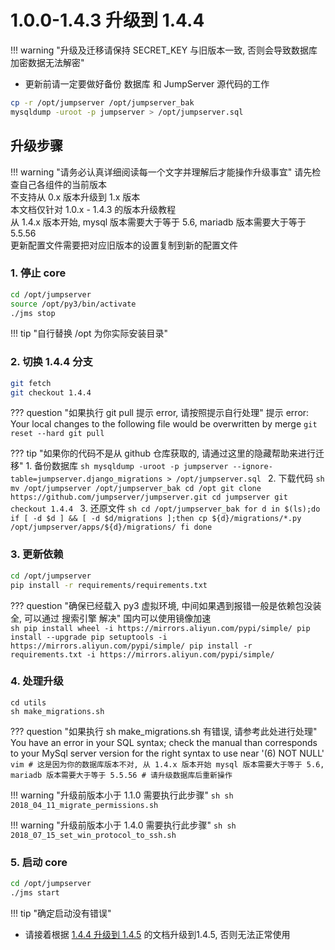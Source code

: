 # 1.0.0-1.4.3 升级到 1.4.4

!!! warning "升级及迁移请保持 SECRET_KEY 与旧版本一致, 否则会导致数据库加密数据无法解密"

- 更新前请一定要做好备份 数据库 和 JumpServer 源代码的工作

```sh
cp -r /opt/jumpserver /opt/jumpserver_bak
mysqldump -uroot -p jumpserver > /opt/jumpserver.sql
```

## 升级步骤

!!! warning "请务必认真详细阅读每一个文字并理解后才能操作升级事宜"
    请先检查自己各组件的当前版本  
    不支持从 0.x 版本升级到 1.x 版本  
    本文档仅针对 1.0.x - 1.4.3 的版本升级教程  
    从 1.4.x 版本开始, mysql 版本需要大于等于 5.6, mariadb 版本需要大于等于 5.5.56  
    更新配置文件需要把对应旧版本的设置复制到新的配置文件

### 1. 停止 core

```sh
cd /opt/jumpserver
source /opt/py3/bin/activate
./jms stop
```

!!! tip "自行替换 /opt 为你实际安装目录"

### 2. 切换 1.4.4 分支

```sh
git fetch
git checkout 1.4.4
```

??? question "如果执行 git pull 提示 error, 请按照提示自行处理"
    提示 error: Your local changes to the following file would be overwritten by merge
    ```
    git reset --hard
    git pull
    ```

??? tip "如果你的代码不是从 github 仓库获取的, 请通过这里的隐藏帮助来进行迁移"
    1. 备份数据库
    ```sh
    mysqldump -uroot -p jumpserver --ignore-table=jumpserver.django_migrations > /opt/jumpserver.sql
    ```
    2. 下载代码
    ```sh
    mv /opt/jumpserver /opt/jumpserver_bak
    cd /opt
    git clone https://github.com/jumpserver/jumpserver.git
    cd jumpserver
    git checkout 1.4.4
    ```
    3. 还原文件
    ```sh
    cd /opt/jumpserver_bak
    for d in $(ls);do
      if [ -d $d ] && [ -d $d/migrations ];then
        cp ${d}/migrations/*.py /opt/jumpserver/apps/${d}/migrations/
      fi
    done
    ```

### 3. 更新依赖

```sh
cd /opt/jumpserver
pip install -r requirements/requirements.txt
```

??? question "确保已经载入 py3 虚拟环境, 中间如果遇到报错一般是依赖包没装全, 可以通过 搜索引擎 解决"
    国内可以使用镜像加速  
    ```sh
    pip install wheel -i https://mirrors.aliyun.com/pypi/simple/
    pip install --upgrade pip setuptools -i https://mirrors.aliyun.com/pypi/simple/
    pip install -r requirements.txt -i https://mirrors.aliyun.com/pypi/simple/
    ```

### 4. 处理升级

```
cd utils
sh make_migrations.sh
```

??? question "如果执行 sh make_migrations.sh 有错误, 请参考此处进行处理"
    You have an error in your SQL syntax; check the manual than corresponds to your MySql server version for the right syntax to use near '(6) NOT NULL'
    ```vim
    # 这是因为你的数据库版本不对, 从 1.4.x 版本开始 mysql 版本需要大于等于 5.6, mariadb 版本需要大于等于 5.5.56
    # 请升级数据库后重新操作
    ```

!!! warning "升级前版本小于 1.1.0 需要执行此步骤"
    ```sh
    sh 2018_04_11_migrate_permissions.sh
    ```

!!! warning "升级前版本小于 1.4.0 需要执行此步骤"
    ```sh
    sh 2018_07_15_set_win_protocol_to_ssh.sh
    ```

### 5. 启动 core

```sh
cd /opt/jumpserver
./jms start
```

!!! tip "确定启动没有错误"

- 请接着根据 [1.4.4 升级到 1.4.5](1.4.4.md) 的文档升级到1.4.5, 否则无法正常使用
